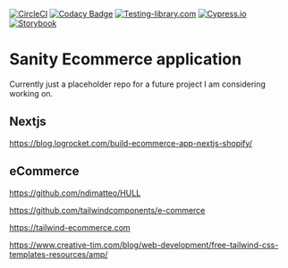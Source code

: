 [![CircleCI](https://circleci.com/gh/w3bdesign/sanity-ecommerce/tree/main.svg?style=svg)](https://circleci.com/gh/w3bdesign/sanity-ecommerce/tree/main)
[![Codacy Badge](https://app.codacy.com/project/badge/Grade/5e2e02087b734b328ff7ccdce4acfd00)](https://www.codacy.com/gh/w3bdesign/sanity-ecommerce/dashboard?utm_source=github.com&utm_medium=referral&utm_content=w3bdesign/sanity-ecommerce&utm_campaign=Badge_Grade)
[![Testing-library.com](https://img.shields.io/badge/tested%20with-React%20Testing%20Library-effe.svg)](https://testing-library.com)
[![Cypress.io](https://img.shields.io/badge/tested%20with-Cypress-04C38E.svg)](https://www.cypress.io)
[![Storybook](https://cdn.jsdelivr.net/gh/storybookjs/brand@main/badge/badge-storybook.svg)](https://github.com/w3bdesign/sanity-ecommerce)

# Sanity Ecommerce application

Currently just a placeholder repo for a future project I am considering working on. 
 
 ## Nextjs
 
 https://blog.logrocket.com/build-ecommerce-app-nextjs-shopify/

## eCommerce

<https://github.com/ndimatteo/HULL>

<https://github.com/tailwindcomponents/e-commerce>

<https://tailwind-ecommerce.com>

<https://www.creative-tim.com/blog/web-development/free-tailwind-css-templates-resources/amp/>

